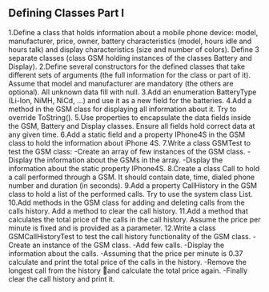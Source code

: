 ## Defining Classes Part I

1.Define a class that holds information about a mobile phone device: model, manufacturer, price, owner, battery characteristics (model, hours idle and hours talk) and display characteristics (size and number of colors). Define 3 separate classes (class GSM holding instances of the classes Battery and Display).
2.Define several constructors for the defined classes that take different sets of arguments (the full information for the class or part of it). Assume that model and manufacturer are mandatory (the others are optional). All unknown data fill with null.
3.Add an enumeration BatteryType (Li-Ion, NiMH, NiCd, …) and use it as a new field for the batteries.
4.Add a method in the GSM class for displaying all information about it. Try to override ToString().
5.Use properties to encapsulate the data fields inside the GSM, Battery and Display classes. Ensure all fields hold correct data at any given time.
6.Add a static field and a property IPhone4S in the GSM class to hold the information about iPhone 4S.
7.Write a class GSMTest to test the GSM class:
-Create an array of few instances of the GSM class.
-Display the information about the GSMs in the array.
-Display the information about the static property IPhone4S.
8.Create a class Call to hold a call performed through a GSM. It should contain date, time, dialed phone number and duration (in seconds).
9.Add a property CallHistory in the GSM class to hold a list of the performed calls. Try to use the system class List<Call>.
10.Add methods in the GSM class for adding and deleting calls from the calls history. Add a method to clear the call history.
11.Add a method that calculates the total price of the calls in the call history. Assume the price per minute is fixed and is provided as a parameter.
12.Write a class GSMCallHistoryTest to test the call history functionality of the GSM class.
-Create an instance of the GSM class.
-Add few calls.
-Display the information about the calls.
-Assuming that the price per minute is 0.37 calculate and print the total price of the calls in the history.
-Remove the longest call from the history and calculate the total price again.
-Finally clear the call history and print it.


